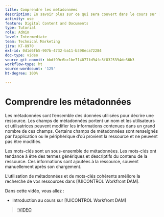```yaml
---
title: Comprendre les métadonnées
description: En savoir plus sur ce qui sera couvert dans le cours sur [!UICONTROL Workfront DAM] intitulé Administrateur ou administratrice, métadonnées et mots-clés, partie 2.
activity: use
feature: Digital Content and Documents
type: Tutorial
role: Admin
level: Intermediate
team: Technical Marketing
jira: KT-8970
exl-id: 0d1d6fb5-907b-4732-ba11-b398eca72284
doc-type: video
source-git-commit: bbdf99c6bc1be714077fd94fc3f8325394de36b3
workflow-type: ht
source-wordcount: '125'
ht-degree: 100%

---
```


# Comprendre les métadonnées

Les métadonnées sont l’ensemble des données utilisées pour décrire une ressource. Les champs de métadonnées portent un nom et les utilisateurs et utilisatrices peuvent modifier les informations contenues dans un grand nombre de ces champs. Certains champs de métadonnées sont renseignés par l’application ou le périphérique d’où provient la ressource et ne peuvent pas être modifiés.

Les mots-clés sont un sous-ensemble de métadonnées. Les mots-clés ont tendance à être des termes génériques et descriptifs du contenu de la ressource. Ces informations sont ajoutées à la ressource, souvent manuellement après son chargement.

L’utilisation de métadonnées et de mots-clés cohérents améliore la recherche de vos ressources dans [!UICONTROL Workfront DAM].

Dans cette vidéo, vous allez :

* Introduction au cours sur [!UICONTROL Workfront DAM]

>[!VIDEO](https://video.tv.adobe.com/v/3419535/?quality=12&learn=on&enablevpops=1&captions=fre_fr)
